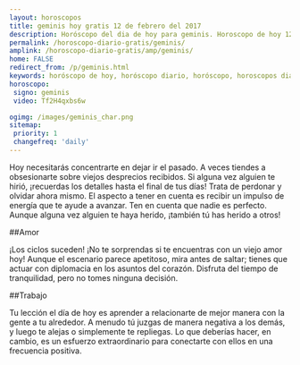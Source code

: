 ```yaml
---
layout: horoscopos
title: geminis hoy gratis 12 de febrero del 2017 
description: Horóscopo del dia de hoy para geminis. Horoscopo de hoy 12 de febrero del 2017. Las predicciones de amor, trabajo, vida personal gratis.
permalink: /horoscopo-diario-gratis/geminis/
amplink: /horoscopo-diario-gratis/amp/geminis/
home: FALSE
redirect_from: /p/geminis.html
keywords: horóscopo de hoy, horóscopo diario, horóscopo, horoscopos diarios gratis del dia de hoy, horóscopo diario gratis,horóscopo 2017, horóscopo esperanza gracia, horoscopo geminis hoy, horoscop, horóscopos gratis, horoscopo geminis, horoscopo geminis 2017, Tarot, Astrologia, Zodíaco, geminis, horoscopo gratis
horoscopo:
 signo: geminis
 video: Tf2H4qxbs6w

ogimg: /images/geminis_char.png
sitemap:
 priority: 1
 changefreq: 'daily'
---
```



Hoy necesitarás concentrarte en dejar ir el pasado. A veces tiendes a obsesionarte sobre viejos desprecios recibidos. Si alguna vez alguien te hirió, ¡recuerdas los detalles hasta el final de tus días! Trata de perdonar y olvidar ahora mismo. El aspecto a tener en cuenta es recibir un impulso de energía que te ayude a avanzar. Ten en cuenta que nadie es perfecto. Aunque alguna vez alguien te haya herido, ¡también tú has herido a otros!

##Amor

¡Los ciclos suceden! ¡No te sorprendas si te encuentras con un viejo amor hoy! Aunque el escenario parece apetitoso, mira antes de saltar; tienes que actuar con diplomacia en los asuntos del corazón. Disfruta del tiempo de tranquilidad, pero no tomes ninguna decisión.

##Trabajo

Tu lección el día de hoy es aprender a relacionarte de mejor manera con la gente a tu alrededor. A menudo tú juzgas de manera negativa a los demás, y luego te alejas o simplemente te repliegas. Lo que deberías hacer, en cambio, es un esfuerzo extraordinario para conectarte con ellos en una frecuencia positiva.